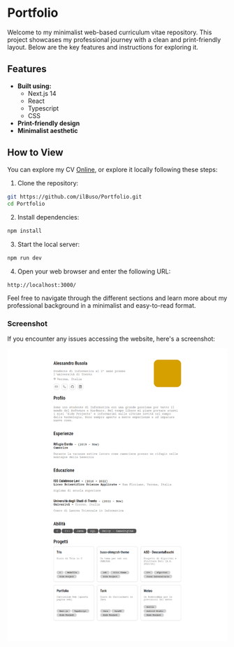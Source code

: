 # Portfolio

Welcome to my minimalist web-based curriculum vitae repository.  This project showcases my professional journey with a clean and print-friendly layout. Below are the key features and instructions for exploring it.

## Features
- **Built using:**
    - Next.js 14
    - React
    - Typescript 
    - CSS
- **Print-friendly design**
- **Minimalist aesthetic**

## How to View
You can explore my CV [Online](https://github.com/ilBuso/Portfolio), or explore it locally following these steps:
1. Clone the repository:
```bash
git https://github.com/ilBuso/Portfolio.git
cd Portfolio
```
2. Install dependencies:
```bash
npm install
```
3. Start the local server:
```bash
npm run dev
```
4. Open your web browser and enter the following URL:
```url
http://localhost:3000/
```
Feel free to navigate through the different sections and learn more about my professional background in a minimalist and easy-to-read format.

### Screenshot

If you encounter any issues accessing the website, here's a screenshot:

![CV](./app/img/screenshot.png)
